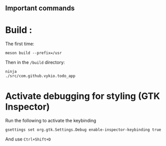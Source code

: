 ## Important commands

# Build : 

The first time:
```
meson build --prefix=/usr
```

Then in the `/build` directory:
```
ninja
./src/com.github.vykio.todo_app
```

# Activate debugging for styling (GTK Inspector)
Run the following to activate the keybinding
```
gsettings set org.gtk.Settings.Debug enable-inspector-keybinding true
```

And use `Ctrl+Shift+D`